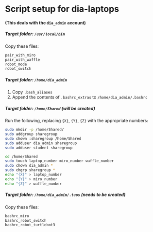# Script setup for dia-laptops
#### (This  deals with the `dia_admin` account)

##### Target folder: `/usr/local/bin`
Copy these files:
  ```bash
  pair_with_miro
  pair_with_waffle
  robot_mode
  robot_switch
  ```

##### Target folder: `/home/dia_admin`
1. Copy `.bash_aliases`
1. Append the contents of `.bashrc_extras` to `/home/dia_admin/.bashrc`

##### Target folder: `/home/Shared` (will be created)
Run the following, replacing `{X}`, `{Y}`, `{Z}` with the appropriate numbers:
```bash
sudo mkdir -p /home/Shared/
sudo addgroup sharegroup
sudo chown :sharegroup /home/Shared
sudo adduser dia_admin sharegroup
sudo adduser student sharegroup

cd /home/Shared
sudo touch laptop_number miro_number waffle_number
sudo chown dia_admin *
sudo chgrp sharegroup *
echo "{X}" > laptop_number
echo "{Y}" > miro_number
echo "{Z}" > waffle_number
```
##### Target folder: `/home/dia_admin/.tuos` (needs to be created)
Copy these files:
  ```bash
  bashrc_miro
  bashrc_robot_switch
  bashrc_robot_turtlebot3
  ```
